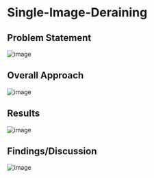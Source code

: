 # Single-Image-Deraining

## Problem Statement
![image](https://user-images.githubusercontent.com/32372013/236968134-5bd36b36-420f-45ae-8bc2-bb3935843e04.png)

## Overall Approach
![image](https://user-images.githubusercontent.com/32372013/236968210-352e62c1-f5d3-4ef3-976b-4288079b28fb.png)

## Results
![image](https://user-images.githubusercontent.com/32372013/236968249-a8e19c64-2f78-4a36-8f83-a02478a09b07.png)

## Findings/Discussion
![image](https://user-images.githubusercontent.com/32372013/236968285-60c2fd85-257e-4d2e-9797-bfb0420302a3.png)



